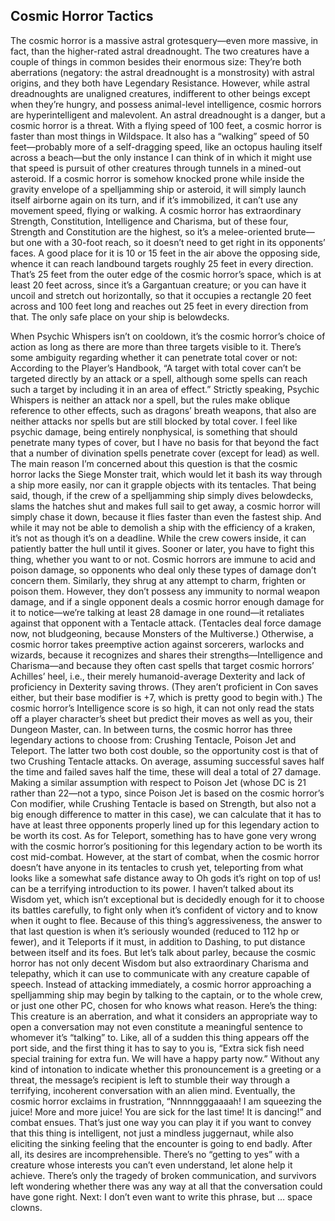 ## Cosmic Horror Tactics


The cosmic horror is a massive astral grotesquery—even more massive, in fact, than the higher-rated astral dreadnought. The two creatures have a couple of things in common besides their enormous size: They’re both aberrations (negatory: the astral dreadnought is a monstrosity) with astral origins, and they both have Legendary Resistance. However, while astral dreadnoughts are unaligned creatures, indifferent to other beings except when they’re hungry, and possess animal-level intelligence, cosmic horrors are hyperintelligent and malevolent. An astral dreadnought is a danger, but a cosmic horror is a threat.
With a flying speed of 100 feet, a cosmic horror is faster than most things in Wildspace. It also has a “walking” speed of 50 feet—probably more of a self-dragging speed, like an octopus hauling itself across a beach—but the only instance I can think of in which it might use that speed is pursuit of other creatures through tunnels in a mined-out asteroid. If a cosmic horror is somehow knocked prone while inside the gravity envelope of a spelljamming ship or asteroid, it will simply launch itself airborne again on its turn, and if it’s immobilized, it can’t use any movement speed, flying or walking.
A cosmic horror has extraordinary Strength, Constitution, Intelligence and Charisma, but of these four, Strength and Constitution are the highest, so it’s a melee-oriented brute—but one with a 30-foot reach, so it doesn’t need to get right in its opponents’ faces. A good place for it is 10 or 15 feet in the air above the opposing side, whence it can reach landbound targets roughly 25 feet in every direction. That’s 25 feet from the outer edge of the cosmic horror’s space, which is at least 20 feet across, since it’s a Gargantuan creature; or you can have it uncoil and stretch out horizontally, so that it occupies a rectangle 20 feet across and 100 feet long and reaches out 25 feet in every direction from that. The only safe place on your ship is belowdecks.

When Psychic Whispers isn’t on cooldown, it’s the cosmic horror’s choice of action as long as there are more than three targets visible to it. There’s some ambiguity regarding whether it can penetrate total cover or not: According to the Player’s Handbook, “A target with total cover can’t be targeted directly by an attack or a spell, although some spells can reach such a target by including it in an area of effect.” Strictly speaking, Psychic Whispers is neither an attack nor a spell, but the rules make oblique reference to other effects, such as dragons’ breath weapons, that also are neither attacks nor spells but are still blocked by total cover. I feel like psychic damage, being entirely nonphysical, is something that should penetrate many types of cover, but I have no basis for that beyond the fact that a number of divination spells penetrate cover (except for lead) as well.
The main reason I’m concerned about this question is that the cosmic horror lacks the Siege Monster trait, which would let it bash its way through a ship more easily, nor can it grapple objects with its tentacles. That being said, though, if the crew of a spelljamming ship simply dives belowdecks, slams the hatches shut and makes full sail to get away, a cosmic horror will simply chase it down, because it flies faster than even the fastest ship. And while it may not be able to demolish a ship with the efficiency of a kraken, it’s not as though it’s on a deadline. While the crew cowers inside, it can patiently batter the hull until it gives. Sooner or later, you have to fight this thing, whether you want to or not.
Cosmic horrors are immune to acid and poison damage, so opponents who deal only these types of damage don’t concern them. Similarly, they shrug at any attempt to charm, frighten or poison them. However, they don’t possess any immunity to normal weapon damage, and if a single opponent deals a cosmic horror enough damage for it to notice—we’re talking at least 28 damage in one round—it retaliates against that opponent with a Tentacle attack. (Tentacles deal force damage now, not bludgeoning, because Monsters of the Multiverse.) Otherwise, a cosmic horror takes preemptive action against sorcerers, warlocks and wizards, because it recognizes and shares their strengths—Intelligence and Charisma—and because they often cast spells that target cosmic horrors’ Achilles’ heel, i.e., their merely humanoid-average Dexterity and lack of proficiency in Dexterity saving throws. (They aren’t proficient in Con saves either, but their base modifier is +7, which is pretty good to begin with.) The cosmic horror’s Intelligence score is so high, it can not only read the stats off a player character’s sheet but predict their moves as well as you, their Dungeon Master, can.
In between turns, the cosmic horror has three legendary actions to choose from: Crushing Tentacle, Poison Jet and Teleport. The latter two both cost double, so the opportunity cost is that of two Crushing Tentacle attacks. On average, assuming successful saves half the time and failed saves half the time, these will deal a total of 27 damage. Making a similar assumption with respect to Poison Jet (whose DC is 21 rather than 22—not a typo, since Poison Jet is based on the cosmic horror’s Con modifier, while Crushing Tentacle is based on Strength, but also not a big enough difference to matter in this case), we can calculate that it has to have at least three opponents properly lined up for this legendary action to be worth its cost. As for Teleport, something has to have gone very wrong with the cosmic horror’s positioning for this legendary action to be worth its cost mid-combat. However, at the start of combat, when the cosmic horror doesn’t have anyone in its tentacles to crush yet, teleporting from what looks like a somewhat safe distance away to Oh gods it’s right on top of us! can be a terrifying introduction to its power.
I haven’t talked about its Wisdom yet, which isn’t exceptional but is decidedly enough for it to choose its battles carefully, to fight only when it’s confident of victory and to know when it ought to flee. Because of this thing’s aggressiveness, the answer to that last question is when it’s seriously wounded (reduced to 112 hp or fewer), and it Teleports if it must, in addition to Dashing, to put distance between itself and its foes.
But let’s talk about parley, because the cosmic horror has not only decent Wisdom but also extraordinary Charisma and telepathy, which it can use to communicate with any creature capable of speech. Instead of attacking immediately, a cosmic horror approaching a spelljamming ship may begin by talking to the captain, or to the whole crew, or just one other PC, chosen for who knows what reason. Here’s the thing: This creature is an aberration, and what it considers an appropriate way to open a conversation may not even constitute a meaningful sentence to whomever it’s “talking” to. Like, all of a sudden this thing appears off the port side, and the first thing it has to say to you is, “Extra sick fish need special training for extra fun. We will have a happy party now.” Without any kind of intonation to indicate whether this pronouncement is a greeting or a threat, the message’s recipient is left to stumble their way through a terrifying, incoherent conversation with an alien mind. Eventually, the cosmic horror exclaims in frustration, “Nnnnngggaaaah! I am squeezing the juice! More and more juice! You are sick for the last time! It is dancing!” and combat ensues.
That’s just one way you can play it if you want to convey that this thing is intelligent, not just a mindless juggernaut, while also eliciting the sinking feeling that the encounter is going to end badly. After all, its desires are incomprehensible. There’s no “getting to yes” with a creature whose interests you can’t even understand, let alone help it achieve. There’s only the tragedy of broken communication, and survivors left wondering whether there was any way at all that the conversation could have gone right.
Next: I don’t even want to write this phrase, but … space clowns.
